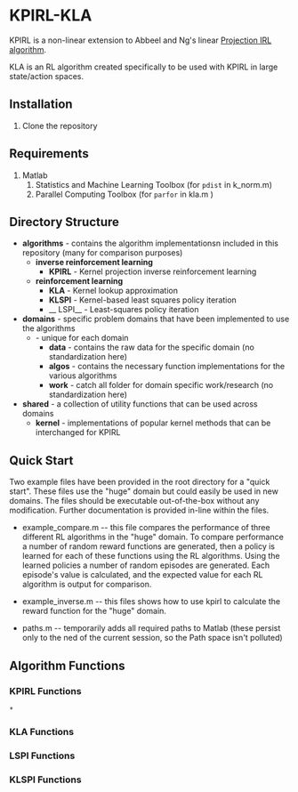 # KPIRL-KLA
KPIRL is a non-linear extension to Abbeel and Ng's linear [Projection IRL algorithm](https://dl.acm.org/citation.cfm?id=1015430).

KLA is an RL algorithm created specifically to be used with KPIRL in large state/action spaces.

## Installation

1. Clone the repository

## Requirements

1. Matlab
	1. Statistics and Machine Learning Toolbox (for `pdist` in k_norm.m)
	2. Parallel Computing Toolbox (for `parfor` in kla.m )
	
## Directory Structure

* __algorithms__ - contains the algorithm implementationsn included in this repository (many for comparison purposes)
	* __inverse reinforcement learning__
		* __KPIRL__ - Kernel projection inverse reinforcement learning
	* __reinforcement learning__
		* __KLA__ - Kernel lookup approximation
		* __KLSPI__ - Kernel-based least squares policy iteration
		* __ LSPI__ - Least-squares policy iteration	
* __domains__ - specific problem domains that have been implemented to use the algorithms
	* __<domain name>__ - unique for each domain
		* __data__ - contains the raw data for the specific domain (no standardization here)
		* __algos__ - contains the necessary function implementations for the various algorithms
		* __work__ - catch all folder for domain specific work/research (no standardization here)
* __shared__ - a collection of utility functions that can be used across domains
	* __kernel__ - implementations of popular kernel methods that can be interchanged for KPIRL
	
## Quick Start

Two example files have been provided in the root directory for a "quick start". These files use the "huge" domain but could easily be used in new domains. The files should be executable out-of-the-box without any modification. Further documentation is provided in-line within the files.

* example_compare.m -- this file compares the performance of three different RL algorithms in the "huge" domain. To compare performance a number of random reward functions are generated, then a policy is learned for each of these functions using the RL algorithms. Using the learned policies a number of random episodes are generated. Each episode's value is calculated, and the expected value for each RL algorithm is output for comparison.

* example_inverse.m -- this files shows how to use kpirl to calculate the reward function for the "huge" domain.

* paths.m -- temporarily adds all required paths to Matlab (these persist only to the ned of the current session, so the Path space isn't polluted)

## Algorithm Functions

### KPIRL Functions

	* 

### KLA Functions

### LSPI Functions

### KLSPI Functions


